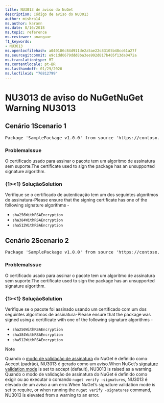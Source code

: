 ```yaml
---
title: NU3013 de aviso do NuGet
description: Código de aviso do NU3013
author: mishra14
ms.author: karann
ms.date: 8/16/2018
ms.topic: reference
ms.reviewer: anangaur
f1_keywords:
- NU3013
ms.openlocfilehash: a040186c84d911de2a5ae22c83105b48cc61a27f
ms.sourcegitcommit: e9c1dd0679ddd8ba3ee992d817b405f13da0472a
ms.translationtype: MT
ms.contentlocale: pt-BR
ms.lasthandoff: 01/29/2020
ms.locfileid: "76812799"
---
```

# <a name="nuget-warning-nu3013"></a><span data-ttu-id="b72ae-103">NU3013 de aviso do NuGet</span><span class="sxs-lookup"><span data-stu-id="b72ae-103">NuGet Warning NU3013</span></span>

## <a name="scenario-1"></a><span data-ttu-id="b72ae-104">Cenário 1</span><span class="sxs-lookup"><span data-stu-id="b72ae-104">Scenario 1</span></span>

<pre>Package 'SamplePackage v1.0.0' from source 'https://contoso.com/index.json': The signing certificate has an unsupported signature algorithm.</pre>

### <a name="issue"></a><span data-ttu-id="b72ae-105">Problema</span><span class="sxs-lookup"><span data-stu-id="b72ae-105">Issue</span></span>

<span data-ttu-id="b72ae-106">O certificado usado para assinar o pacote tem um algoritmo de assinatura sem suporte.</span><span class="sxs-lookup"><span data-stu-id="b72ae-106">The certificate used to sign the package has an unsupported signature algorithm.</span></span>


### <a name="solution"></a><span data-ttu-id="b72ae-107">{1&gt;&lt;1} Solução</span><span class="sxs-lookup"><span data-stu-id="b72ae-107">Solution</span></span>

<span data-ttu-id="b72ae-108">Verifique se o certificado de autenticação tem um dos seguintes algoritmos de assinatura-</span><span class="sxs-lookup"><span data-stu-id="b72ae-108">Please ensure that the signing certificate has one of the following signature algorithms -</span></span> 
* `sha256WithRSAEncryption`
* `sha384WithRSAEncryption`
* `sha512WithRSAEncryption`



## <a name="scenario-2"></a><span data-ttu-id="b72ae-109">Cenário 2</span><span class="sxs-lookup"><span data-stu-id="b72ae-109">Scenario 2</span></span>

<pre>Package 'SamplePackage v1.0.0' from source 'https://contoso.com/index.json': The primary signature's certificate has an unsupported signature algorithm.</pre>

### <a name="issue"></a><span data-ttu-id="b72ae-110">Problema</span><span class="sxs-lookup"><span data-stu-id="b72ae-110">Issue</span></span>

<span data-ttu-id="b72ae-111">O certificado usado para assinar o pacote tem um algoritmo de assinatura sem suporte.</span><span class="sxs-lookup"><span data-stu-id="b72ae-111">The certificate used to sign the package has an unsupported signature algorithm.</span></span>


### <a name="solution"></a><span data-ttu-id="b72ae-112">{1&gt;&lt;1} Solução</span><span class="sxs-lookup"><span data-stu-id="b72ae-112">Solution</span></span>

<span data-ttu-id="b72ae-113">Verifique se o pacote foi assinado usando um certificado com um dos seguintes algoritmos de assinatura-</span><span class="sxs-lookup"><span data-stu-id="b72ae-113">Please ensure that the package was signed using a certificate with one of the following signature algorithms -</span></span> 
* `sha256WithRSAEncryption`
* `sha384WithRSAEncryption`
* `sha512WithRSAEncryption`


> [!Note]
> <span data-ttu-id="b72ae-114">Quando o [modo de validação de assinatura](../../consume-packages/installing-signed-packages.md#configure-package-signature-requirements) do NuGet é definido como Accept (padrão), NU3013 é gerado como um aviso.</span><span class="sxs-lookup"><span data-stu-id="b72ae-114">When NuGet’s [signature validation mode](../../consume-packages/installing-signed-packages.md#configure-package-signature-requirements) is set to accept (default), NU3013 is raised as a warning.</span></span> <span data-ttu-id="b72ae-115">Quando o modo de validação de assinatura do NuGet é definido como exigir ou ao executar o comando `nuget verify -signatures`, NU3013 é elevado de um aviso a um erro.</span><span class="sxs-lookup"><span data-stu-id="b72ae-115">When NuGet’s signature validation mode is set to require, or when running the `nuget verify -signatures` command, NU3013 is elevated from a warning to an error.</span></span> 

